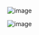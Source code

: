 ![image](https://github.com/user-attachments/assets/135ddf1e-d745-42d3-af3e-e22260a2c46c)

![image](https://github.com/user-attachments/assets/2c0d10ef-f032-4f0c-ab27-94292581149e)
